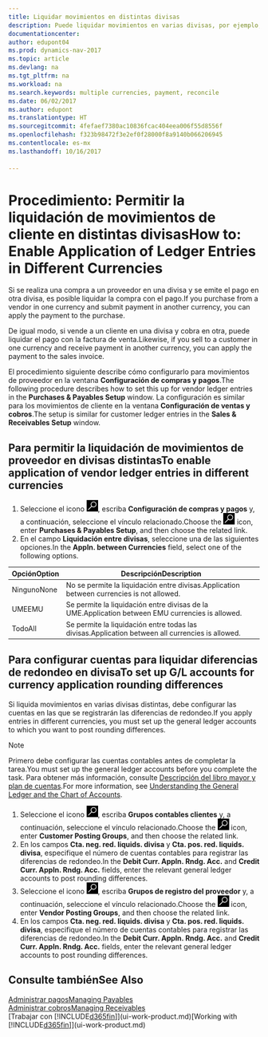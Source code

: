 ```yaml
---
title: Liquidar movimientos en distintas divisas
description: Puede liquidar movimientos en varias divisas, por ejemplo, si vende a un cliente en una divisa y cobra en otra.
documentationcenter: 
author: edupont04
ms.prod: dynamics-nav-2017
ms.topic: article
ms.devlang: na
ms.tgt_pltfrm: na
ms.workload: na
ms.search.keywords: multiple currencies, payment, reconcile
ms.date: 06/02/2017
ms.author: edupont
ms.translationtype: HT
ms.sourcegitcommit: 4fefaef7380ac10836fcac404eea006f55d8556f
ms.openlocfilehash: f323b98472f3e2ef0f28000f8a9140b066206945
ms.contentlocale: es-mx
ms.lasthandoff: 10/16/2017

---
```

# <a name="how-to-enable-application-of-ledger-entries-in-different-currencies"></a><span data-ttu-id="ce11d-103">Procedimiento: Permitir la liquidación de movimientos de cliente en distintas divisas</span><span class="sxs-lookup"><span data-stu-id="ce11d-103">How to: Enable Application of Ledger Entries in Different Currencies</span></span>
<span data-ttu-id="ce11d-104">Si se realiza una compra a un proveedor en una divisa y se emite el pago en otra divisa, es posible liquidar la compra con el pago.</span><span class="sxs-lookup"><span data-stu-id="ce11d-104">If you purchase from a vendor in one currency and submit payment in another currency, you can apply the payment to the purchase.</span></span>

<span data-ttu-id="ce11d-105">De igual modo, si vende a un cliente en una divisa y cobra en otra, puede liquidar el pago con la factura de venta.</span><span class="sxs-lookup"><span data-stu-id="ce11d-105">Likewise, if you sell to a customer in one currency and receive payment in another currency, you can apply the payment to the sales invoice.</span></span>

<span data-ttu-id="ce11d-106">El procedimiento siguiente describe cómo configurarlo para movimientos de proveedor en la ventana **Configuración de compras y pagos**.</span><span class="sxs-lookup"><span data-stu-id="ce11d-106">The following procedure describes how to set this up for vendor ledger entries in the **Purchases & Payables Setup** window.</span></span> <span data-ttu-id="ce11d-107">La configuración es similar para los movimientos de cliente en la ventana **Configuración de ventas y cobros**.</span><span class="sxs-lookup"><span data-stu-id="ce11d-107">The setup is similar for customer ledger entries in the **Sales & Receivables Setup** window.</span></span>

## <a name="to-enable-application-of-vendor-ledger-entries-in-different-currencies"></a><span data-ttu-id="ce11d-108">Para permitir la liquidación de movimientos de proveedor en divisas distintas</span><span class="sxs-lookup"><span data-stu-id="ce11d-108">To enable application of vendor ledger entries in different currencies</span></span>
1. <span data-ttu-id="ce11d-109">Seleccione el icono ![Buscar página o informe](media/ui-search/search_small.png "icono Buscar página o informe"), escriba **Configuración de compras y pagos** y, a continuación, seleccione el vínculo relacionado.</span><span class="sxs-lookup"><span data-stu-id="ce11d-109">Choose the ![Search for Page or Report](media/ui-search/search_small.png "Search for Page or Report icon") icon, enter **Purchases & Payables Setup**, and then choose the related link.</span></span>
2. <span data-ttu-id="ce11d-110">En el campo **Liquidación entre divisas**, seleccione una de las siguientes opciones.</span><span class="sxs-lookup"><span data-stu-id="ce11d-110">In the **Appln. between Currencies** field, select one of the following options.</span></span>

| <span data-ttu-id="ce11d-111">Opción</span><span class="sxs-lookup"><span data-stu-id="ce11d-111">Option</span></span> | <span data-ttu-id="ce11d-112">Descripción</span><span class="sxs-lookup"><span data-stu-id="ce11d-112">Description</span></span> |
| --- | --- |
| <span data-ttu-id="ce11d-113">Ninguno</span><span class="sxs-lookup"><span data-stu-id="ce11d-113">None</span></span> |<span data-ttu-id="ce11d-114">No se permite la liquidación entre divisas.</span><span class="sxs-lookup"><span data-stu-id="ce11d-114">Application between currencies is not allowed.</span></span> |
| <span data-ttu-id="ce11d-115">UME</span><span class="sxs-lookup"><span data-stu-id="ce11d-115">EMU</span></span> |<span data-ttu-id="ce11d-116">Se permite la liquidación entre divisas de la UME.</span><span class="sxs-lookup"><span data-stu-id="ce11d-116">Application between EMU currencies is allowed.</span></span> |
| <span data-ttu-id="ce11d-117">Todo</span><span class="sxs-lookup"><span data-stu-id="ce11d-117">All</span></span> |<span data-ttu-id="ce11d-118">Se permite la liquidación entre todas las divisas.</span><span class="sxs-lookup"><span data-stu-id="ce11d-118">Application between all currencies is allowed.</span></span> |

## <a name="to-set-up-gl-accounts-for-currency-application-rounding-differences"></a><span data-ttu-id="ce11d-119">Para configurar cuentas para liquidar diferencias de redondeo en divisa</span><span class="sxs-lookup"><span data-stu-id="ce11d-119">To set up G/L accounts for currency application rounding differences</span></span>  
<span data-ttu-id="ce11d-120">Si liquida movimientos en varias divisas distintas, debe configurar las cuentas en las que se registrarán las diferencias de redondeo.</span><span class="sxs-lookup"><span data-stu-id="ce11d-120">If you apply entries in different currencies, you must set up the general ledger accounts to which you want to post rounding differences.</span></span>  

> [!NOTE]  
>  <span data-ttu-id="ce11d-121">Primero debe configurar las cuentas contables antes de completar la tarea.</span><span class="sxs-lookup"><span data-stu-id="ce11d-121">You must set up the general ledger accounts before you complete the task.</span></span> <span data-ttu-id="ce11d-122">Para obtener más información, consulte [Descripción del libro mayor y plan de cuentas](finance-general-ledger.md).</span><span class="sxs-lookup"><span data-stu-id="ce11d-122">For more information, see [Understanding the General Ledger and the Chart of Accounts](finance-general-ledger.md).</span></span>

1. <span data-ttu-id="ce11d-123">Seleccione el icono ![Buscar página o informe](media/ui-search/search_small.png "icono Buscar página o informe"), escriba **Grupos contables clientes** y, a continuación, seleccione el vínculo relacionado.</span><span class="sxs-lookup"><span data-stu-id="ce11d-123">Choose the ![Search for Page or Report](media/ui-search/search_small.png "Search for Page or Report icon") icon, enter **Customer Posting Groups**, and then choose the related link.</span></span>  
2. <span data-ttu-id="ce11d-124">En los campos **Cta. neg. red. liquids. divisa** y **Cta. pos. red. liquids. divisa**, especifique el número de cuentas contables para registrar las diferencias de redondeo.</span><span class="sxs-lookup"><span data-stu-id="ce11d-124">In the **Debit Curr. Appln. Rndg. Acc.** and **Credit Curr. Appln. Rndg. Acc.** fields, enter the relevant general ledger accounts to post rounding differences.</span></span>  
3. <span data-ttu-id="ce11d-125">Seleccione el icono ![Buscar página o informe](media/ui-search/search_small.png "icono Buscar página o informe"), escriba **Grupos de registro del proveedor** y, a continuación, seleccione el vínculo relacionado.</span><span class="sxs-lookup"><span data-stu-id="ce11d-125">Choose the ![Search for Page or Report](media/ui-search/search_small.png "Search for Page or Report icon") icon, enter **Vendor Posting Groups**, and then choose the related link.</span></span>  
4. <span data-ttu-id="ce11d-126">En los campos **Cta. neg. red. liquids. divisa** y **Cta. pos. red. liquids. divisa**, especifique el número de cuentas contables para registrar las diferencias de redondeo.</span><span class="sxs-lookup"><span data-stu-id="ce11d-126">In the **Debit Curr. Appln. Rndg. Acc.** and **Credit Curr. Appln. Rndg. Acc.** fields, enter the relevant general ledger accounts to post rounding differences.</span></span>  

## <a name="see-also"></a><span data-ttu-id="ce11d-127">Consulte también</span><span class="sxs-lookup"><span data-stu-id="ce11d-127">See Also</span></span>
[<span data-ttu-id="ce11d-128">Administrar pagos</span><span class="sxs-lookup"><span data-stu-id="ce11d-128">Managing Payables</span></span>](payables-manage-payables.md)  
[<span data-ttu-id="ce11d-129">Administrar cobros</span><span class="sxs-lookup"><span data-stu-id="ce11d-129">Managing Receivables</span></span>](receivables-manage-receivables.md)  
<span data-ttu-id="ce11d-130">[Trabajar con [!INCLUDE[d365fin](includes/d365fin_md.md)]](ui-work-product.md)</span><span class="sxs-lookup"><span data-stu-id="ce11d-130">[Working with [!INCLUDE[d365fin](includes/d365fin_md.md)]](ui-work-product.md)</span></span>

